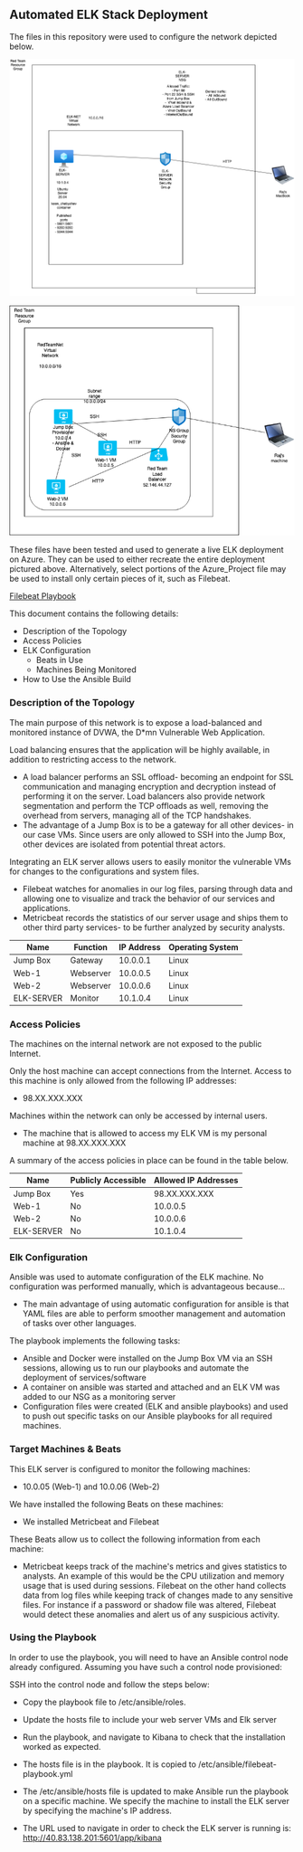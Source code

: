 
## Automated ELK Stack Deployment

The files in this repository were used to configure the network depicted below.

![ELK Network Diagram](https://github.com/Rsaini29/Azure_Project/blob/main/Images/ELK_Network_Diagram.png)

![Red Team Network Diagram](https://github.com/Rsaini29/Azure_Project/blob/main/Images/Red_Team_Network_Diagram.png)

These files have been tested and used to generate a live ELK deployment on Azure. They can be used to either recreate the entire deployment pictured above. Alternatively, select portions of the Azure_Project file may be used to install only certain pieces of it, such as Filebeat.

[Filebeat Playbook](https://github.com/Rsaini29/Azure_Project/blob/main/Images/filebeat_playbook%20yml_file.rtf)

This document contains the following details:
- Description of the Topology
- Access Policies
- ELK Configuration
  - Beats in Use
  - Machines Being Monitored
- How to Use the Ansible Build


### Description of the Topology

The main purpose of this network is to expose a load-balanced and monitored instance of DVWA, the D*mn Vulnerable Web Application.

Load balancing ensures that the application will be highly available, in addition to restricting access to the network.
- A load balancer performs an SSL offload- becoming an endpoint for SSL communication and managing encryption and decryption instead of performing it on the server. Load balancers also provide network segmentation and perform the TCP offloads as well, removing the overhead from servers, managing all of the TCP handshakes. 
- The advantage of a Jump Box is to be a gateway for all other devices- in our case VMs. Since users are only allowed to SSH into the Jump Box, other devices are isolated from potential threat actors. 

Integrating an ELK server allows users to easily monitor the vulnerable VMs for changes to the configurations and system files.
- Filebeat watches for anomalies in our log files, parsing through data and allowing one to visualize and track the behavior of our services and applications. 
- Metricbeat records the statistics of our server usage and ships them to other third party services- to be further analyzed by security analysts. 



| Name     | Function | IP Address | Operating System |
|----------|----------|------------|------------------|
| Jump Box | Gateway  | 10.0.0.1   | Linux            |
| Web-1    | Webserver| 10.0.0.5   | Linux            |
| Web-2    | Webserver| 10.0.0.6   | Linux            |
|ELK-SERVER| Monitor  | 10.1.0.4   | Linux            |

### Access Policies

The machines on the internal network are not exposed to the public Internet. 

Only the host machine can accept connections from the Internet. Access to this machine is only allowed from the following IP addresses:
- 98.XX.XXX.XXX

Machines within the network can only be accessed by internal users. 
- The machine that is allowed to access my ELK VM is my personal machine at 98.XX.XXX.XXX

A summary of the access policies in place can be found in the table below.

| Name     | Publicly Accessible | Allowed IP Addresses |
|----------|---------------------|----------------------|
| Jump Box |      Yes            |    98.XX.XXX.XXX     |
| Web-1    |      No             |     10.0.0.5         |
| Web-2    |      No             |     10.0.0.6         |
|ELK-SERVER|      No             |     10.1.0.4         |


### Elk Configuration

Ansible was used to automate configuration of the ELK machine. No configuration was performed manually, which is advantageous because...
- The main advantage of using automatic configuration for ansible is that YAML files are able to perform smoother management and automation of tasks over other languages.

The playbook implements the following tasks:
- Ansible and Docker were installed on the Jump Box VM via an SSH sessions, allowing us to run our playbooks and automate the deployment of services/software
- A container on ansible was started and attached and an ELK VM was added to our NSG as a monitoring server
- Configuration files were created (ELK and ansible playbooks) and used to push out specific tasks on our Ansible playbooks for all required machines.



### Target Machines & Beats
This ELK server is configured to monitor the following machines:
- 10.0.05 (Web-1) and 10.0.06 (Web-2) 

We have installed the following Beats on these machines:
- We installed Metricbeat and Filebeat

These Beats allow us to collect the following information from each machine:
- Metricbeat keeps track of the machine's metrics and gives statistics to analysts. An example of this would be the CPU utilization
and memory usage that is used during sessions. Filebeat on the other hand collects data from log files while keeping track of changes made to any sensitive files. For instance if a password or shadow file was altered, Filebeat would detect these anomalies and alert us of any suspicious activity. 

### Using the Playbook
In order to use the playbook, you will need to have an Ansible control node already configured. Assuming you have such a control node provisioned: 

SSH into the control node and follow the steps below:
- Copy the playbook file to /etc/ansible/roles.
- Update the hosts file to include your web server VMs and Elk server
- Run the playbook, and navigate to Kibana to check that the installation worked as expected.


- The hosts file is in the playbook. It is copied to /etc/ansible/filebeat-playbook.yml
- The /etc/ansible/hosts file is updated to make Ansible run the playbook on a specific machine. We specify the machine to install the ELK server by specifying the machine's IP address. 
- The URL used to navigate in order to check the ELK server is running is: http://40.83.138.201:5601/app/kibana


